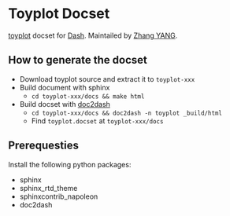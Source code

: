 # Toyplot Docset

[toyplot](https://toyplot.readthedocs.io) docset for
[Dash](http://kapeli.com/dash). Maintailed by
[Zhang YANG](https://github.com/ProgramFan).

## How to generate the docset

* Download toyplot source and extract it to `toyplot-xxx`
* Build document with sphinx
  * `cd toyplot-xxx/docs && make html`
* Build docset with [doc2dash](https://pypi.python.org/pypi/doc2dash)
  * `cd toyplot-xxx/docs && doc2dash -n toyplot _build/html`
  * Find `toyplot.docset` at `toyplot-xxx/docs`

## Prerequesties

Install the following python packages:

* sphinx
* sphinx_rtd_theme
* sphinxcontrib_napoleon
* doc2dash
